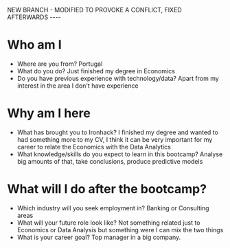 NEW BRANCH - MODIFIED TO PROVOKE A CONFLICT, FIXED AFTERWARDS ----

# Who am I 

* Where are you from? Portugal
* What do you do? Just finished my degree in Economics
* Do you have previous experience with technology/data? Apart from my interest in the area I don't have experience

# Why am I here

* What has brought you to Ironhack? I finished my degree and wanted to had something more to my CV, I think it can be very important for my career to relate the Economics with the Data Analytics
* What knowledge/skills do you expect to learn in this bootcamp?  Analyse big amounts of that, take conclusions, produce predictive models

# What will I do after the bootcamp?

* Which industry will you seek employment in? Banking or Consulting areas
* What will your future role look like? Not something related just to Economics or Data Analysis but something were I can mix the two things
* What is your career goal? Top manager in a big company.
